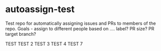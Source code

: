 # autoassign-test
Test repo for automatically assigning issues and PRs to members of the repo.
Goals - assign to different people based on .... label?
                                                 PR size?
                                                 PR target branch?

TEST
TEST 2
TEST 3
TEST 4
TEST 7
